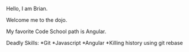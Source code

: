 Hello, I am Brian.

Welcome me to the dojo.

My favorite Code School path is Angular.

Deadly Skills:
*Git
*Javascript
*Angular
*Killing history using git rebase
